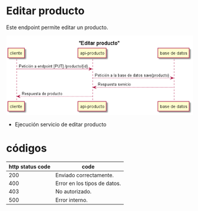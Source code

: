 # Editar producto
Este endpoint permite editar un producto.


![picture_desc](../../static/diagrams/producto-controller-editar.png)


* Ejecución servicio de editar producto

# códigos
| http status code | code |
| - | - |
| 200              |  Enviado correctamente.
| 400              |  Error en los tipos de datos.
| 403              |  No autorizado.
| 500              |  Error interno.
